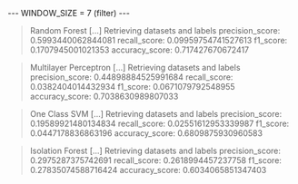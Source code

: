 
 --- WINDOW_SIZE = 7 (filter) --- 


> Random Forest
[...] Retrieving datasets and labels
precision_score: 0.5993440062844081
recall_score: 0.09959754741527613
f1_score: 0.1707945001021353
accuracy_score: 0.717427670672417


> Multilayer Perceptron
[...] Retrieving datasets and labels
precision_score: 0.44898884525991684
recall_score: 0.0382404014432934
f1_score: 0.0671079792548955
accuracy_score: 0.7038630989807033


> One Class SVM
[...] Retrieving datasets and labels
precision_score: 0.19589921480134834
recall_score: 0.02551612953339987
f1_score: 0.0447178836863196
accuracy_score: 0.6809875930960583


> Isolation Forest
[...] Retrieving datasets and labels
precision_score: 0.2975287375742691
recall_score: 0.2618994457237758
f1_score: 0.27835074588716424
accuracy_score: 0.6034065851347403
